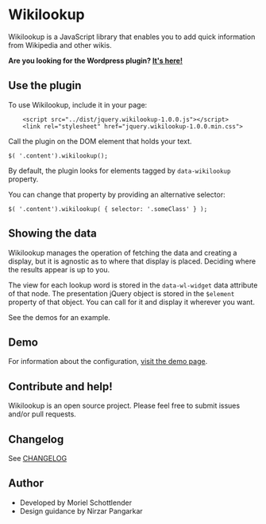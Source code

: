 # Wikilookup
Wikilookup is a JavaScript library that enables you to add quick information from Wikipedia and other wikis.

**Are you looking for the Wordpress plugin? [It's here!](https://github.com/mooeypoo/wikilookup-wordpress)**

## Use the plugin
To use Wikilookup, include it in your page:
```
	<script src="../dist/jquery.wikilookup-1.0.0.js"></script>
	<link rel="stylesheet" href="jquery.wikilookup-1.0.0.min.css">
```
Call the plugin on the DOM element that holds your text.

```$( '.content').wikilookup();```

By default, the plugin looks for elements tagged by `data-wikilookup` property.

You can change that property by providing an alternative selector:

```$( '.content').wikilookup( { selector: '.someClass' } );```

## Showing the data

Wikilookup manages the operation of fetching the data and creating a display, but it is agnostic as to where that display is placed. Deciding where the results appear is up to you.

The view for each lookup word is stored in the `data-wl-widget` data attribute of that node. The presentation jQuery object is stored in the `$element` property of that object. You can call for it and display it wherever you want.

See the demos for an example.

## Demo
For information about the configuration, [visit the demo page](https://mooeypoo.github.io/jquery.wikilookup/).

## Contribute and help!
Wikilookup is an open source project. Please feel free to submit issues and/or pull requests.

## Changelog
See [CHANGELOG](CHANGELOG.md)

## Author
- Developed by Moriel Schottlender
- Design guidance by Nirzar Pangarkar
